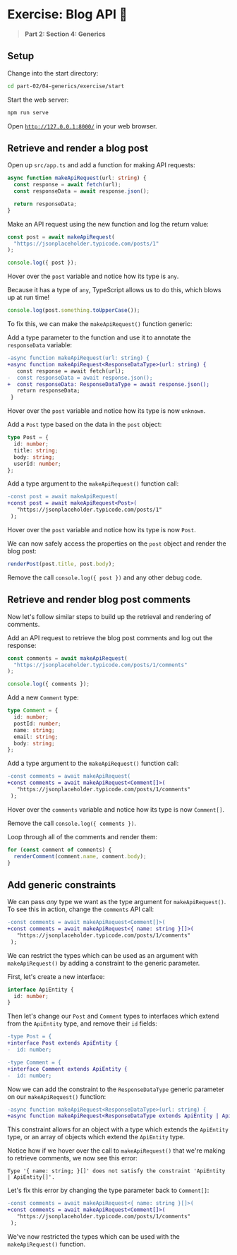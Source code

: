 # Exercise: Blog API 📝

> **Part 2: Section 4: Generics**

## Setup

Change into the start directory:

```bash
cd part-02/04-generics/exercise/start
```

Start the web server:

```bash
npm run serve
```

Open [`http://127.0.0.1:8000/`](http://127.0.0.1:8000/) in your web browser.

## Retrieve and render a blog post

Open up `src/app.ts` and add a function for making API requests:

```typescript
async function makeApiRequest(url: string) {
  const response = await fetch(url);
  const responseData = await response.json();

  return responseData;
}
```

Make an API request using the new function and log the return value:

```typescript
const post = await makeApiRequest(
  "https://jsonplaceholder.typicode.com/posts/1"
);

console.log({ post });
```

Hover over the `post` variable and notice how its type is `any`.

Because it has a type of `any`, TypeScript allows us to do this, which blows up at run time!

```typescript
console.log(post.something.toUpperCase());
```

To fix this, we can make the `makeApiRequest()` function generic:

Add a type parameter to the function and use it to annotate the `responseData` variable:

```diff
-async function makeApiRequest(url: string) {
+async function makeApiRequest<ResponseDataType>(url: string) {
   const response = await fetch(url);
-  const responseData = await response.json();
+  const responseData: ResponseDataType = await response.json();
   return responseData;
 }
```

Hover over the `post` variable and notice how its type is now `unknown`.

Add a `Post` type based on the data in the `post` object:

```typescript
type Post = {
  id: number;
  title: string;
  body: string;
  userId: number;
};
```

Add a type argument to the `makeApiRequest()` function call:

```diff
-const post = await makeApiRequest(
+const post = await makeApiRequest<Post>(
   "https://jsonplaceholder.typicode.com/posts/1"
 );
```

Hover over the `post` variable and notice how its type is now `Post`.

We can now safely access the properties on the `post` object and render the blog post:

```typescript
renderPost(post.title, post.body);
```

Remove the call `console.log({ post })` and any other debug code.

## Retrieve and render blog post comments

Now let's follow similar steps to build up the retrieval and rendering of comments.

Add an API request to retrieve the blog post comments and log out the response:

```typescript
const comments = await makeApiRequest(
  "https://jsonplaceholder.typicode.com/posts/1/comments"
);

console.log({ comments });
```

Add a new `Comment` type:

```typescript
type Comment = {
  id: number;
  postId: number;
  name: string;
  email: string;
  body: string;
};
```

Add a type argument to the `makeApiRequest()` function call:

```diff
-const comments = await makeApiRequest(
+const comments = await makeApiRequest<Comment[]>(
   "https://jsonplaceholder.typicode.com/posts/1/comments"
 );
```

Hover over the `comments` variable and notice how its type is now `Comment[]`.

Remove the call `console.log({ comments })`.

Loop through all of the comments and render them:

```typescript
for (const comment of comments) {
  renderComment(comment.name, comment.body);
}
```

## Add generic constraints

We can pass _any_ type we want as the type argument for `makeApiRequest()`. To see this in action, change the `comments` API call:

```diff
-const comments = await makeApiRequest<Comment[]>(
+const comments = await makeApiRequest<{ name: string }[]>(
   "https://jsonplaceholder.typicode.com/posts/1/comments"
 );
```

We can restrict the types which can be used as an argument with `makeApiRequest()` by adding a constraint to the generic parameter.

First, let's create a new interface:

```typescript
interface ApiEntity {
  id: number;
}
```

Then let's change our `Post` and `Comment` types to interfaces which extend from the `ApiEntity` type, and remove their `id` fields:

```diff
-type Post = {
+interface Post extends ApiEntity {
-  id: number;
```

```diff
-type Comment = {
+interface Comment extends ApiEntity {
-  id: number;
```

Now we can add the constraint to the `ResponseDataType` generic parameter on our `makeApiRequest()` function:

```diff
-async function makeApiRequest<ResponseDataType>(url: string) {
+async function makeApiRequest<ResponseDataType extends ApiEntity | ApiEntity[]>( url: string ) {
```

This constraint allows for an object with a type which extends the `ApiEntity` type, or an array of objects which extend the `ApiEntity` type.

Notice how if we hover over the call to `makeApiRequest()` that we're making to retrieve comments, we now see this error:

```plaintext
Type '{ name: string; }[]' does not satisfy the constraint 'ApiEntity | ApiEntity[]'.
```

Let's fix this error by changing the type parameter back to `Comment[]`:

```diff
-const comments = await makeApiRequest<{ name: string }[]>(
+const comments = await makeApiRequest<Comment[]>(
   "https://jsonplaceholder.typicode.com/posts/1/comments"
 );
```

We've now restricted the types which can be used with the `makeApiRequest()` function.
